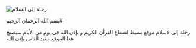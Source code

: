 ![رحلة إلى السلام](https://github.com/wael-abd-ALWHAB/rehla_ela_alslam/assets/139469407/ce073d89-f916-40e3-b5ac-a91551ca0ec4)


بسم الله الرحمان الرحيم#



رحلة إلى لاسلام موقع بسيط لسماع القرأن الكريم و بإذن الله فى يوم من الأيام سيصبح هذا الموقع مفيد للناس يإذن الله

